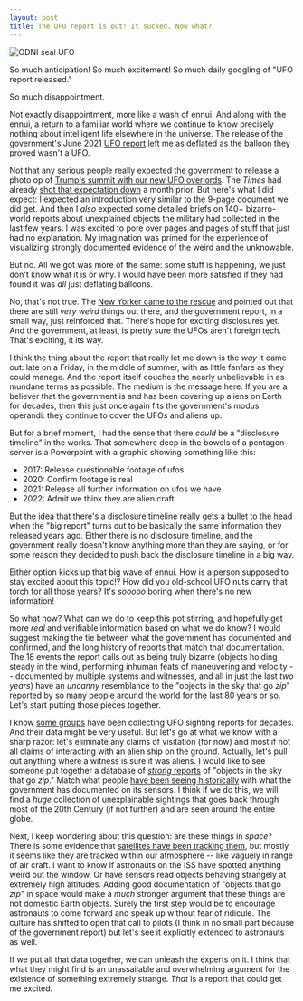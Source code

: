 ```yaml
---
layout: post
title: The UFO report is out! It sucked. Now what?
---
```



![ODNI seal UFO](/ufo-guide/ufo-pics/ODNI-seal/ODNI-seal-ufo_sm.png "Redneck watching government conspiracy")

So much anticipation! So much excitement! So much daily googling of "UFO report released."

So much disappointment.

Not exactly disappointment, more like a wash of ennui. And along with the ennui, a return to a familiar world where we continue to know precisely nothing about intelligent life elsewhere in the universe. The release of the government's June 2021 [UFO report](https://www.dni.gov/files/ODNI/documents/assessments/Prelimary-Assessment-UAP-20210625.pdf) left me as deflated as the balloon they proved wasn't a UFO.

Not that any serious people really expected the government to release a photo op of [Trump's summit with our new UFO overlords](https://www.nbcnews.com/news/weird-news/former-israeli-space-security-chief-says-extraterrestrials-exist-trump-knows-n1250333). The _Times_ had already [shot that expectation down](https://nytimes.com/2021/06/03/us/politics/ufos-sighting-alien-spacecraft-pentagon.html) a month prior. But here's what I did expect: I expected an introduction very similar to the 9-page document we did get. And then I _also_ expected some detailed briefs on 140+ bizarro-world reports about unexplained objects the military had collected in the last few years. I was excited to pore over pages and pages of stuff that just had no explanation. My imagination was primed for the experience of visualizing strongly documented evidence of the weird and the unknowable.

But no. All we got was more of the same: some stuff is happening, we just don't know what it is or why. I would have been more satisfied if they had found it was _all_ just deflating balloons.

No, that's not true. The [New Yorker came to the rescue](https://www.newyorker.com/news/daily-comment/the-unexplained-phenomena-of-the-ufo-report) and pointed out that there are still _very weird_ things out there, and the government report, in a small way, just reinforced that. There's hope for exciting disclosures yet. And the government, at least, is pretty sure the UFOs aren't foreign tech. That's exciting, it its way.

I think the thing about the report that really let me down is the _way_ it came out: late on a Friday, in the middle of summer, with as little fanfare as they could manage. And the report itself couches the nearly unbelievable in as mundane terms as possible. The medium is the message here. If you are a believer that the government is and has been covering up aliens on Earth for decades, then this just once again fits the government's modus operandi: they continue to cover the UFOs and aliens up. 

But for a brief moment, I had the sense that there _could_ be a "disclosure timeline" in the works. That somewhere deep in the bowels of a pentagon server is a Powerpoint with a graphic showing something like this:
* 2017: Release questionable footage of ufos
* 2020: Confirm footage is real
* 2021: Release all further information on ufos we have
* 2022: Admit we think they are alien craft

But the idea that there's a disclosure timeline really gets a bullet to the head when the "big report" turns out to be basically the same information they released years ago. Either there is no disclosure timeline, and the government really doesn't know anything more than they are saying, or for some reason they decided to push back the disclosure timeline in a big way.

Either option kicks up that big wave of ennui. How is a person supposed to stay excited about this topic!? How did you old-school UFO nuts carry that torch for all those years? It's _sooooo_ boring when there's no new information!

So what now? What can we do to keep this pot stirring, and hopefully get more _real_ and verifiable information based on what we do know? I would suggest making the tie between what the government has documented and confirmed, and the long history of reports that match that documentation. The 18 events the report calls out as being truly bizarre (objects holding steady in the wind, performing inhuman feats of maneuvering and velocity -- documented by multiple systems and witnesses, and all in just the last _two years_) have an _uncanny_ resemblance to the "objects in the sky that go _zip_" reported by so many people around the world for the last 80 years or so. Let's start putting those pieces together.

I know [some groups](https://www.mufon.com/) have been collecting UFO sighting reports for decades. And their data might be very useful. But let's go at what we know with a sharp razor: let's eliminate any claims of visitation (for now) and most if not all claims of interacting with an alien ship on the ground. Actually, let's pull out anything where a witness is sure it was aliens. I would like to see someone put together a database of [_strong_ reports](https://www.thedrive.com/the-war-zone/35674/the-bizarre-mystery-of-unexplained-aerial-incursions-over-loring-air-force-base) of "objects in the sky that go _zip_." Match what people [have been seeing historically](https://apps.dtic.mil/sti/pdfs/AD0688332.pdf) with what the government has documented on its sensors. I think if we do this, we will find a _huge_ collection of unexplainable sightings that goes back through most of the 20th Century (if not further) and are seen around the entire globe.

Next, I keep wondering about this question: are these things in _space_? There is some evidence that [satellites have been tracking them](https://silvarecord.com/2020/09/20/are-satellites-tracking-ufos/), but mostly it seems like they are tracked within our atmosphere -- like vaguely in range of air craft. I want to know if astronauts on the ISS have spotted anything weird out the window. Or have sensors read objects behaving strangely at extremely high altitudes. Adding good documentation of "objects that go _zip_" in space would make a _much_ stronger argument that these things are not domestic Earth objects. Surely the first step would be to encourage astronauts to come forward and speak up without fear of ridicule. The culture has shifted to open that call to pilots (I think in no small part because of the government report) but let's see it explicitly extended to astronauts as well.

If we put all that data together, we can unleash the experts on it. I think that what they might find is an unassailable and overwhelming argument for the existence of something extremely strange. _That_ is a report that could get me excited.




